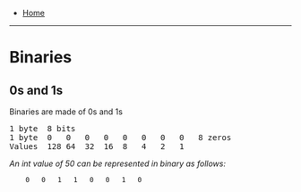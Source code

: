 - [Home](../index.md)
---
# Binaries
## 0s and 1s

Binaries are made of 0s and 1s
<pre>
1 byte	8 bits
1 byte	0	0	0	0	0	0	0	0   8 zeros
Values	128	64	32	16	8	4	2	1		
</pre>

*An int value of 50 can be represented in binary as follows:*

		0	0	1	1	0	0	1	0




